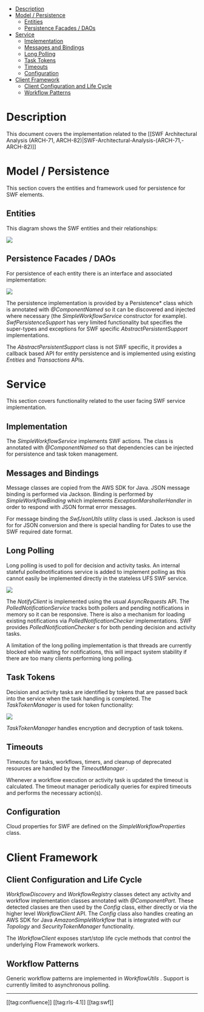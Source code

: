 * [Description](#description)
* [Model / Persistence](#model-/-persistence)
  * [Entities](#entities)
  * [Persistence Facades / DAOs](#persistence-facades-/-daos)
* [Service](#service)
  * [Implementation](#implementation)
  * [Messages and Bindings](#messages-and-bindings)
  * [Long Polling](#long-polling)
  * [Task Tokens](#task-tokens)
  * [Timeouts](#timeouts)
  * [Configuration](#configuration)
* [Client Framework](#client-framework)
  * [Client Configuration and Life Cycle](#client-configuration-and-life-cycle)
  * [Workflow Patterns](#workflow-patterns)



# Description
This document covers the implementation related to the [[SWF Architectural Analysis (ARCH-71, ARCH-82)|SWF-Architectural-Analysis-(ARCH-71,-ARCH-82)]]


# Model / Persistence
This section covers the entities and framework used for persistence for SWF elements.


## Entities
This diagram shows the SWF entities and their relationships:

![](images/architecture/4_1_swf_er.png)


## Persistence Facades / DAOs
For persistence of each entity there is an interface and associated implementation:

![](images/architecture/4_1_swf_persistence.png)

The persistence implementation is provided by a Persistence\* class which is annotated with  _@ComponentNamed_  so it can be discovered and injected where necessary (the _SimpleWorkflowService_  constructor for example).  _SwfPersistenceSupport_  has very limited functionality but specifies the super-types and exceptions for SWF specific  _AbstractPersistentSupport_  implementations.

The  _AbstractPersistentSupport_  class is not SWF specific, it provides a callback based API for entity persistence and is implemented using existing  _Entities_  and  _Transactions_  APIs.


# Service
This section covers functionality related to the user facing SWF service implementation.


## Implementation
The  _SimpleWorkflowService_  implements SWF actions. The class is annotated with  _@ComponentNamed_  so that dependencies can be injected for persistence and task token management.


## Messages and Bindings
Message classes are copied from the AWS SDK for Java. JSON message binding is performed via Jackson. Binding is performed by  _SimpleWorkflowBinding_  which implements  _ExceptionMarshallerHandler_  in order to respond with JSON format error messages.

For message binding the  _SwfJsonUtils_  utility class is used. Jackson is used for for JSON conversion and there is special handling for Dates to use the SWF required date format.


## Long Polling
Long polling is used to poll for decision and activity tasks. An internal stateful pollednotifications service is added to implement polling as this cannot easily be implemented directly in the stateless UFS SWF service.

![](images/architecture/4_1_swf_polled_notifications.png)

The  _NotifyClient_  is implemented using the usual  _AsyncRequests_  API. The  _PolledNotificationService_  tracks both pollers and pending notifications in memory so it can be responsive. There is also a mechanism for loading existing notifications via  _PolledNotificationChecker_  implementations. SWF provides  _PolledNotificationChecker_ s for both pending decision and activity tasks.

A limitation of the long polling implementation is that threads are currently blocked while waiting for notifications, this will impact system stability if there are too many clients performing long polling.


## Task Tokens
Decision and activity tasks are identified by tokens that are passed back into the service when the task handling is completed. The  _TaskTokenManager_  is used for token functionality:

![](images/architecture/4_1_swf_task_tokens.png)

 _TaskTokenManager_  handles encryption and decryption of task tokens.


## Timeouts
Timeouts for tasks, workflows, timers, and cleanup of deprecated resources are handled by the  _TimeoutManager_ .

Whenever a workflow execution or activity task is updated the timeout is calculated. The timeout manager periodically queries for expired timeouts and performs the necessary action(s).


## Configuration
Cloud properties for SWF are defined on the  _SimpleWorkflowProperties_  class.


# Client Framework

## Client Configuration and Life Cycle
 _WorkflowDiscovery_  and  _WorkflowRegistry_  classes detect any activity and workflow implementation classes annotated with  _@ComponentPart._ These detected classes are then used by the  _Config_ class, either directly or via the higher level _WorkflowClient_  API. The  _Config_  class also handles creating an AWS SDK for Java  _AmazonSimpleWorkflow_  that is integrated with our  _Topology_  and  _SecurityTokenManager_  functionality.

The  _WorkflowClient_  exposes start/stop life cycle methods that control the underlying Flow Framework workers.


## Workflow Patterns
Generic workflow patterns are implemented in  _WorkflowUtils_ . Support is currently limited to asynchronous polling.



*****

[[tag:confluence]]
[[tag:rls-4.1]]
[[tag:swf]]

